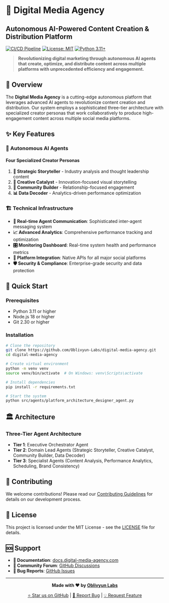 # 🚀 Digital Media Agency
## Autonomous AI-Powered Content Creation & Distribution Platform

[![CI/CD Pipeline](https://github.com/Oblivyun-Labs/digital-media-agency/actions/workflows/ci.yml/badge.svg)](https://github.com/Oblivyun-Labs/digital-media-agency/actions/workflows/ci.yml)
[![License: MIT](https://img.shields.io/badge/License-MIT-yellow.svg)](https://opensource.org/licenses/MIT)
[![Python 3.11+](https://img.shields.io/badge/python-3.11+-blue.svg)](https://www.python.org/downloads/)

> **Revolutionizing digital marketing through autonomous AI agents that create, optimize, and distribute content across multiple platforms with unprecedented efficiency and engagement.**

## 🎯 Overview

The **Digital Media Agency** is a cutting-edge autonomous platform that leverages advanced AI agents to revolutionize content creation and distribution. Our system employs a sophisticated three-tier architecture with specialized creator personas that work collaboratively to produce high-engagement content across multiple social media platforms.

## ✨ Key Features

### 🤖 Autonomous AI Agents

#### **Four Specialized Creator Personas**

1. **🎯 Strategic Storyteller** - Industry analysis and thought leadership content
2. **🎨 Creative Catalyst** - Innovation-focused visual storytelling  
3. **🤝 Community Builder** - Relationship-focused engagement
4. **📊 Data Decoder** - Analytics-driven performance optimization

### 🏗️ Technical Infrastructure

- **🔄 Real-time Agent Communication**: Sophisticated inter-agent messaging system
- **📈 Advanced Analytics**: Comprehensive performance tracking and optimization
- **🎛️ Monitoring Dashboard**: Real-time system health and performance metrics
- **🔧 Platform Integration**: Native APIs for all major social platforms
- **🛡️ Security & Compliance**: Enterprise-grade security and data protection

## 🚀 Quick Start

### Prerequisites

- Python 3.11 or higher
- Node.js 18 or higher
- Git 2.30 or higher

### Installation

```bash
# Clone the repository
git clone https://github.com/Oblivyun-Labs/digital-media-agency.git
cd digital-media-agency

# Create virtual environment
python -m venv venv
source venv/bin/activate  # On Windows: venv\Scripts\activate

# Install dependencies
pip install -r requirements.txt

# Start the system
python src/agents/platform_architecture_designer_agent.py
```

## 🏛️ Architecture

### Three-Tier Agent Architecture

- **Tier 1**: Executive Orchestrator Agent
- **Tier 2**: Domain Lead Agents (Strategic Storyteller, Creative Catalyst, Community Builder, Data Decoder)
- **Tier 3**: Specialist Agents (Content Analysis, Performance Analytics, Scheduling, Brand Consistency)

## 🤝 Contributing

We welcome contributions! Please read our [Contributing Guidelines](CONTRIBUTING.md) for details on our development process.

## 📄 License

This project is licensed under the MIT License - see the [LICENSE](LICENSE) file for details.

## 🆘 Support

- **📖 Documentation**: [docs.digital-media-agency.com](https://docs.digital-media-agency.com)
- **💬 Community Forum**: [GitHub Discussions](https://github.com/Oblivyun-Labs/digital-media-agency/discussions)
- **🐛 Bug Reports**: [GitHub Issues](https://github.com/Oblivyun-Labs/digital-media-agency/issues)

---

<div align="center">

**Made with ❤️ by [Oblivyun Labs](https://oblivyun-labs.com)**

[⭐ Star us on GitHub](https://github.com/Oblivyun-Labs/digital-media-agency) | [🐛 Report Bug](https://github.com/Oblivyun-Labs/digital-media-agency/issues) | [💡 Request Feature](https://github.com/Oblivyun-Labs/digital-media-agency/issues)

</div>

